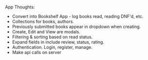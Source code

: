 App Thoughts:
- Convert into Bookshelf App - log books read, reading DNF'd, etc. 
- Collections for books, authors.
- Previously submitted books appear in dropdown when creating.
- Create, Edit and View are modals.
- Filtering & sorting based on read status.
- Expand fields in include review, status, rating.
- Authentication. Login, register, manage. 
- Make api calls on server